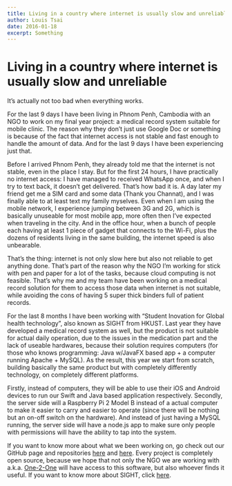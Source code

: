 ```yaml
---
title: Living in a country where internet is usually slow and unreliable
author: Louis Tsai
date: 2016-01-18
excerpt: Something
---
```

# Living in a country where internet is usually slow and unreliable

It’s actually not too bad when everything works.

For the last 9 days I have been living in Phnom Penh, Cambodia with an NGO to work on my final year project: a medical record system suitable for mobile clinic. The reason why they don’t just use Google Doc or something is because of the fact that internet access is not stable and fast enough to handle the amount of data. And for the last 9 days I have been experiencing just that.

Before I arrived Phnom Penh, they already told me that the internet is not stable, even in the place I stay. But for the first 24 hours, I have practically no internet access: I have managed to received WhatsApp once, and when I try to text back, it doesn’t get delivered. That’s how bad it is. A day later my friend get me a SIM card and some data (Thank you Channat), and I was finally able to at least text my family myselves. Even when I am using the mobile network, I experience jumping between 3G and 2G, which is basically unuseable for most mobile app, more often then I’ve expected when traveling in the city. And in the office hour, when a bunch of people each having at least 1 piece of gadget that connects to the Wi-Fi, plus the dozens of residents living in the same building, the internet speed is also unbearable.

That’s the thing: internet is not only slow here but also not reliable to get anything done. That’s part of the reason why the NGO I’m working for stick with pen and paper for a lot of the tasks, because cloud computing is not feasible. That’s why me and my team have been working on a medical record solution for them to access those data when internet is not suitable, while avoiding the cons of having 5 super thick binders full of patient records.

For the last 8 months I have been working with “Student Inovation for Global health technology”, also known as SIGHT from HKUST. Last year they have developed a medical record system as well, but the product is not suitable for actual daily operation, due to the issues in the medication part and the lack of useable hardwares, because their solution requires computers (for those who knows programming: Java w/JavaFX based app + a computer running Apache + MySQL). As the result, this year we start from scratch, building basically the same product but with completely differently technology, on completely different platforms.

Firstly, instead of computers, they will be able to use their iOS and Android devices to run our Swift and Java based application respectively. Secondly, the server side will a Raspberry Pi 2 Model B instead of a actual computer to make it easier to carry and easier to operate (since there will be nothing but an on-off switch on the hardware). And instead of just having a MySQL running, the server side will have a node.js app to make sure only people with permissions will have the ability to tap into the system.

If you want to know more about what we been working on, go check out our GitHub page and repositories [here](http://hkust1516csefyp43.github.io) and [here](https://github.com/hkust1516csefyp43/). Every project is completely open source, because we hope that not only the NGO we are working with a.k.a. [One-2-One](http://one2oneworld.org) will have access to this software, but also whoever finds it useful. If you want to know more about SIGHT, click [here](http://sight.ust.hk).
